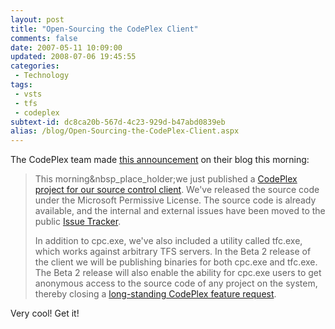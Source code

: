 ```yaml
---
layout: post
title: "Open-Sourcing the CodePlex Client"
comments: false
date: 2007-05-11 10:09:00
updated: 2008-07-06 19:45:55
categories:
 - Technology
tags:
 - vsts
 - tfs
 - codeplex
subtext-id: dc8ca20b-567d-4c23-929d-b47abd0839eb
alias: /blog/Open-Sourcing-the-CodePlex-Client.aspx
---
```



The CodePlex team made [this announcement](http://blogs.msdn.com/codeplex/archive/2007/05/11/open-sourcing-the-codeplex-client.aspx) on their blog this morning: 

> This morning&nbsp_place_holder;we just published a [CodePlex project for our source control client](http://www.codeplex.com/CodePlexClient). We've released the source code under the Microsoft Permissive License. The source code is already available, and the internal and external issues have been moved to the public [Issue Tracker](http://www.codeplex.com/CodePlexClient/WorkItem/List.aspx). 
> 
> In addition to cpc.exe, we've also included a utility called tfc.exe, which works against arbitrary TFS servers. In the Beta 2 release of the client we will be publishing binaries for both cpc.exe and tfc.exe. The Beta 2 release will also enable the ability for cpc.exe users to get anonymous access to the source code of any project on the system, thereby closing a [long-standing CodePlex feature request](http://www.codeplex.com/CodePlex/WorkItem/View.aspx?WorkItemId=1359). 

Very cool! Get it! 
